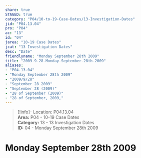 ```yaml
---  
share: true  
STAGED: true  
category: "P04/10-to-19-Case-Dates/13-Investigation-Dates"  
jid: "P04.13.04"  
pro: "P04"  
ac: "13"  
id: "04"  
jarea: "10-19 Case Dates"  
jcat: "13 Investigation Dates"  
desc: "Date"  
friendlyname: "Monday September 28th 2009"  
title: "2009-9-28-Monday-September-28th-2009"  
aliases:   
- "P04.13.04"  
- "Monday September 28th 2009"  
- "2009/9/28"  
- "September 28 2009"  
- "September 28 (2009)"  
- "28 of September (2009)"  
- "28 of September, 2009,"  
---  
```

>[!info]- Location: P04.13.04  
>**Area:** P04 - 10-19 Case Dates  
>**Category:** 13 - 13 Investigation Dates  
>**ID:** 04 - Monday September 28th 2009  
  
# Monday September 28th 2009  
